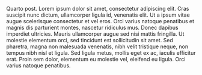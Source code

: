 Quarto post. Lorem ipsum dolor sit amet, consectetur adipiscing elit.
Cras suscipit nunc dictum, ullamcorper ligula id, venenatis elit. Ut a
ipsum vitae augue scelerisque consectetur et vel eros. Orci varius natoque
penatibus et magnis dis parturient montes, nascetur ridiculus mus. Donec
dapibus imperdiet ultricies. Mauris ullamcorper augue sed nisi mattis
fringilla. Ut molestie elementum orci, sed tincidunt est sollicitudin
sit amet. Sed pharetra, magna non malesuada venenatis, nibh velit tristique
neque, non tempus nibh nisl et ligula. Sed ligula metus, mollis eget ex ac,
iaculis efficitur erat. Proin sem dolor, elementum eu molestie vel, eleifend
eu ligula. Orci varius natoque penatibus.